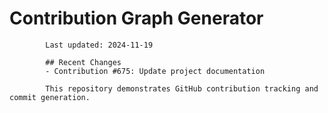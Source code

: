 # Contribution Graph Generator
            
            Last updated: 2024-11-19
            
            ## Recent Changes
            - Contribution #675: Update project documentation
            
            This repository demonstrates GitHub contribution tracking and commit generation.
        